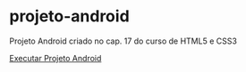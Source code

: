 # projeto-android
 Projeto Android criado no cap. 17 do curso de HTML5 e CSS3

<a href="https://viniciusgons.github.io/projeto-android/" targer="_blank">Executar Projeto Android</a>